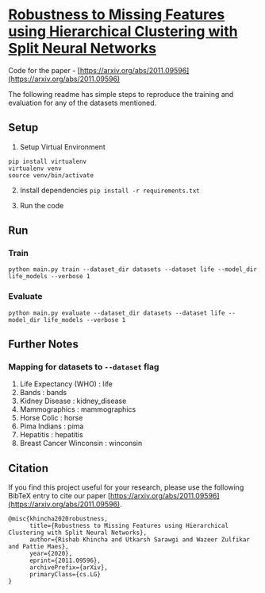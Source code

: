 # [Robustness to Missing Features using Hierarchical Clustering with Split Neural Networks](https://arxiv.org/abs/2011.09596)

Code for the paper - [https://arxiv.org/abs/2011.09596](https://arxiv.org/abs/2011.09596)

The following readme has simple steps to reproduce the training and evaluation for any of the datasets mentioned.

## Setup
1. Setup Virtual Environment
```
pip install virtualenv
virtualenv venv
source venv/bin/activate
```
2. Install dependencies
`pip install -r requirements.txt`

3. Run the code

## Run

### Train
```
python main.py train --dataset_dir datasets --dataset life --model_dir life_models --verbose 1
```

### Evaluate
```
python main.py evaluate --dataset_dir datasets --dataset life --model_dir life_models --verbose 1
```

## Further Notes

### Mapping for datasets to `--dataset` flag

1. Life Expectancy (WHO) : life
2. Bands : bands
3. Kidney Disease : kidney_disease
4. Mammographics : mammographics
5. Horse Colic : horse
6. Pima Indians : pima
7. Hepatitis : hepatitis
8. Breast Cancer Winconsin : winconsin

## Citation

If you find this project useful for your research, please use the following BibTeX entry to cite our paper [https://arxiv.org/abs/2011.09596](https://arxiv.org/abs/2011.09596).

    @misc{khincha2020robustness,
          title={Robustness to Missing Features using Hierarchical Clustering with Split Neural Networks}, 
          author={Rishab Khincha and Utkarsh Sarawgi and Wazeer Zulfikar and Pattie Maes},
          year={2020},
          eprint={2011.09596},
          archivePrefix={arXiv},
          primaryClass={cs.LG}
    }
